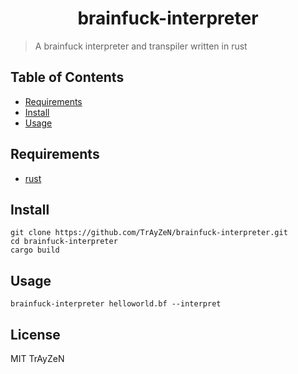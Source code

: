 <h1 align="center">
    brainfuck-interpreter
</h1>

> A brainfuck interpreter and transpiler written in rust
<!-- <div align="center">
    <img src="assets/image.png"/>
</div> -->

## Table of Contents
- [Requirements](##requirements)
- [Install](##install)
- [Usage](##usage)

## Requirements
- [rust](https://www.rust-lang.org/)

## Install
```
git clone https://github.com/TrAyZeN/brainfuck-interpreter.git
cd brainfuck-interpreter
cargo build
```

## Usage
```
brainfuck-interpreter helloworld.bf --interpret
```

## License
MIT TrAyZeN
